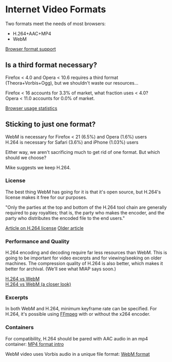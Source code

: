 # Internet Video Formats

Two formats meet the needs of most browsers:  
* H.264+AAC+MP4  
* WebM

[Browser format support](http://diveintohtml5.info/video.html#what-works)

## Is a third format necessary?

Firefox < 4.0 and Opera < 10.6 requires a third format (Theora+Vorbis+Ogg), but we shouldn't waste our resources...

Firefox < 16 accounts for 3.3% of market, what fraction uses < 4.0?  
Opera < 11.0 accounts for 0.0% of market.

[Browser usage statistics](http://www.w3schools.com/browsers/browsers_stats.asp)

## Sticking to just one format?

WebM is necessary for Firefox < 21 (6.5%) and Opera (1.6%) users  
H.264 is necessary for Safari (3.6%) and iPhone (1.03%) users

Either way, we aren't sacrificing much to get rid of one format. But which should we choose?

Mike suggests we keep H.264.

### License

The best thing WebM has going for it is that it's open source, but H.264's license makes it free for our purposes. 

"Only the parties at the top and bottom of the H.264 tool chain are generally required to pay royalties; that is, the party who makes the encoder, and the party who distributes the encoded file to the end users."

[Article on H.264 license](http://www.engadget.com/2010/05/04/know-your-rights-h-264-patent-licensing-and-you/)
[Older article](http://www.streamingmedia.com/Articles/Editorial/Featured-Articles/The-H.264-Licensing-Labyrinth-65403.aspx)

### Performance and Quality

H.264 encoding and decoding require far less resources than WebM. This is going to be important for video excerpts and for viewing/seeking on older machines. The compression quality of H.264 is also better, which makes it better for archival. (We'll see what MIAP says soon.) 

[H.264 vs WebM](http://www.streamingmedia.com/Articles/ReadArticle.aspx?ArticleID=69351&PageNum=1)  
[H.264 vs WebM (a closer look)](http://www.streamingmedia.com/Articles/Editorial/Featured-Articles/WebM-vs.-H.264-A-Closer-Look-68594.aspx)

### Excerpts

In both WebM and H.264, minimum keyframe rate can be specified. For H.264, it's possible using [FFmpeg](https://sites.google.com/site/linuxencoding/x264-ffmpeg-mapping) with or without the x264 encoder.

### Containers

For compatibility, H.264 should be pared with AAC audio in an mp4 container:
[MP4 format intro](http://thompsonng.blogspot.com/2010/11/mp4-file-format.html)

WebM video uses Vorbis audio in a unique file format:
[WebM format](http://www.webmproject.org/docs/container/)
